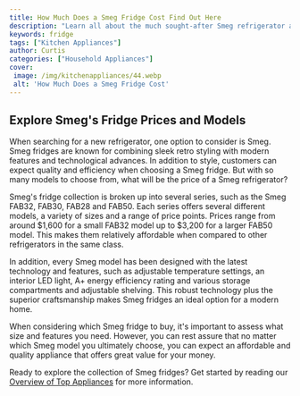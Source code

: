 ```yaml
---
title: How Much Does a Smeg Fridge Cost Find Out Here
description: "Learn all about the much sought-after Smeg refrigerator and find out how much this popular kitchen appliance costs and more Discover what sets it apart from the competition and why its worth the money"
keywords: fridge
tags: ["Kitchen Appliances"]
author: Curtis
categories: ["Household Appliances"]
cover: 
 image: /img/kitchenappliances/44.webp
 alt: 'How Much Does a Smeg Fridge Cost'
---
```

## Explore Smeg's Fridge Prices and Models
When searching for a new refrigerator, one option to consider is Smeg. Smeg fridges are known for combining sleek retro styling with modern features and technological advances. In addition to style, customers can expect quality and efficiency when choosing a Smeg fridge. But with so many models to choose from, what will be the price of a Smeg refrigerator? 

Smeg's fridge collection is broken up into several series, such as the Smeg FAB32, FAB30, FAB28 and FAB50. Each series offers several different models, a variety of sizes and a range of price points. Prices range from around $1,600 for a small FAB32 model up to $3,200 for a larger FAB50 model. This makes them relatively affordable when compared to other refrigerators in the same class. 

In addition, every Smeg model has been designed with the latest technology and features, such as adjustable temperature settings, an interior LED light, A+ energy efficiency rating and various storage compartments and adjustable shelving. This robust technology plus the superior craftsmanship makes Smeg fridges an ideal option for a modern home. 

When considering which Smeg fridge to buy, it's important to assess what size and features you need. However, you can rest assure that no matter which Smeg model you ultimately choose, you can expect an affordable and quality appliance that offers great value for your money. 

Ready to explore the collection of Smeg fridges? Get started by reading our [Overview of Top Appliances](./pages/appliance-overview) for more information.

